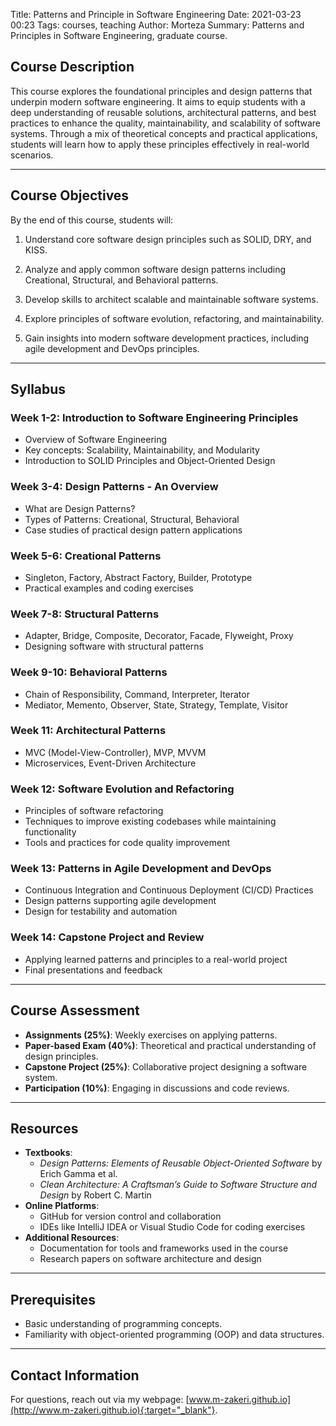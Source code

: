 Title: Patterns and Principle in Software Engineering
Date: 2021-03-23 00:23
Tags: courses, teaching
Author: Morteza
Summary: Patterns and Principles in Software Engineering, graduate course.


## Course Description
This course explores the foundational principles and design patterns that underpin modern software engineering. It aims to equip students with a deep understanding of reusable solutions, architectural patterns, and best practices to enhance the quality, maintainability, and scalability of software systems. Through a mix of theoretical concepts and practical applications, students will learn how to apply these principles effectively in real-world scenarios.

---

## Course Objectives
By the end of this course, students will:
1. Understand core software design principles such as SOLID, DRY, and KISS.

2. Analyze and apply common software design patterns including Creational, Structural, and Behavioral patterns.

3. Develop skills to architect scalable and maintainable software systems.

4. Explore principles of software evolution, refactoring, and maintainability.

5. Gain insights into modern software development practices, including agile development and DevOps principles.

---

## Syllabus

### Week 1-2: Introduction to Software Engineering Principles
- Overview of Software Engineering
- Key concepts: Scalability, Maintainability, and Modularity
- Introduction to SOLID Principles and Object-Oriented Design

### Week 3-4: Design Patterns - An Overview
- What are Design Patterns?
- Types of Patterns: Creational, Structural, Behavioral
- Case studies of practical design pattern applications

### Week 5-6: Creational Patterns
- Singleton, Factory, Abstract Factory, Builder, Prototype
- Practical examples and coding exercises

### Week 7-8: Structural Patterns
- Adapter, Bridge, Composite, Decorator, Facade, Flyweight, Proxy
- Designing software with structural patterns

### Week 9-10: Behavioral Patterns
- Chain of Responsibility, Command, Interpreter, Iterator
- Mediator, Memento, Observer, State, Strategy, Template, Visitor

### Week 11: Architectural Patterns
- MVC (Model-View-Controller), MVP, MVVM
- Microservices, Event-Driven Architecture

### Week 12: Software Evolution and Refactoring
- Principles of software refactoring
- Techniques to improve existing codebases while maintaining functionality
- Tools and practices for code quality improvement

### Week 13: Patterns in Agile Development and DevOps
- Continuous Integration and Continuous Deployment (CI/CD) Practices
- Design patterns supporting agile development
- Design for testability and automation

### Week 14: Capstone Project and Review
- Applying learned patterns and principles to a real-world project
- Final presentations and feedback

---

## Course Assessment
- **Assignments (25%)**: Weekly exercises on applying patterns.
- **Paper-based Exam (40%)**: Theoretical and practical understanding of design principles.
- **Capstone Project (25%)**: Collaborative project designing a software system.
- **Participation (10%)**: Engaging in discussions and code reviews.

---

## Resources
- **Textbooks**:
  - *Design Patterns: Elements of Reusable Object-Oriented Software* by Erich Gamma et al.
  - *Clean Architecture: A Craftsman’s Guide to Software Structure and Design* by Robert C. Martin
- **Online Platforms**:
  - GitHub for version control and collaboration
  - IDEs like IntelliJ IDEA or Visual Studio Code for coding exercises
- **Additional Resources**:
  - Documentation for tools and frameworks used in the course
  - Research papers on software architecture and design

---

## Prerequisites
- Basic understanding of programming concepts.
- Familiarity with object-oriented programming (OOP) and data structures.

---

## Contact Information
For questions, reach out via my webpage: [www.m-zakeri.github.io](http://www.m-zakeri.github.io){:target="_blank"}.


